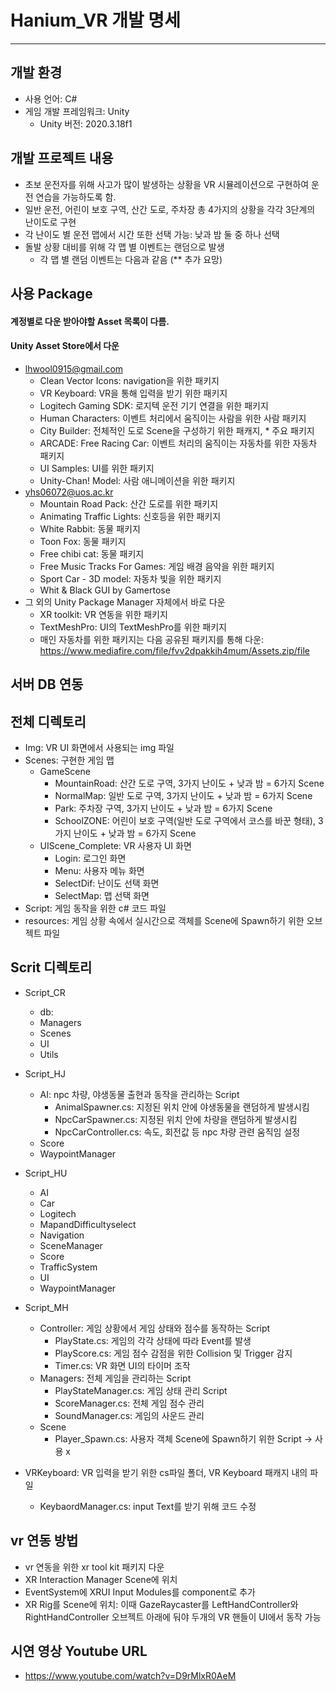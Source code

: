 # Hanium_VR 개발 명세 
--------------

## 개발 환경
- 사용 언어: C#
- 게임 개발 프레임워크: Unity
    - Unity 버전: 2020.3.18f1 

## 개발 프로젝트 내용
- 초보 운전자를 위해 사고가 많이 발생하는 상황을 VR 시뮬레이션으로 구현하여 운전 연습을 가능하도록 함.
- 일반 운전, 어린이 보호 구역, 산간 도로, 주차장 총 4가지의 상황을 각각 3단계의 난이도로 구현 
- 각 난이도 별 운전 맵에서 시간 또한 선택 가능: 낮과 밤 둘 중 하나 선택 
- 돌발 상황 대비를 위해 각 맵 별 이벤트는 랜덤으로 발생 
    - 각 맵 별 랜덤 이벤트는 다음과 같음 (** 추가 요망)

## 사용 Package
#### 계정별로 다운 받아야할 Asset 목록이 다름.
#### Unity Asset Store에서 다운 
- lhwool0915@gmail.com
    - Clean Vector Icons: navigation을 위한 패키지
    - VR Keyboard: VR을 통해 입력을 받기 위한 패키지
    - Logitech Gaming SDK: 로지텍 운전 기기 연결을 위한 패키지
    - Human Characters: 이벤트 처리에서 움직이는 사람을 위한 사람 패키지
    - City Builder: 전체적인 도로 Scene을 구성하기 위한 패캐지, * 주요 패키지
    - ARCADE: Free Racing Car: 이벤트 처리의 움직이는 자동차를 위한 자동차 패키지
    - UI Samples: UI를 위한 패키지
    - Unity-Chan! Model: 사람 애니메이션을 위한 패키지
- yhs06072@uos.ac.kr 
    - Mountain Road Pack: 산간 도로를 위한 패키지
    - Animating Traffic Lights: 신호등을 위한 패키지
    - White Rabbit: 동물 패키지
    - Toon Fox: 동물 패키지
    - Free chibi cat: 동물 패키지
    - Free Music Tracks For Games: 게임 배경 음악을 위한 패키지
    - Sport Car - 3D model: 자동차 빛을 위한 패키지
    - Whit & Black GUI by Gamertose
- 그 외의 Unity Package Manager 자체에서 바로 다운 
    - XR toolkit: VR 연동을 위한 패키지
    - TextMeshPro: UI의 TextMeshPro를 위한 패키지
    - 매인 자동차를 위한 패키지는 다음 공유된 패키지를 통해 다운: https://www.mediafire.com/file/fvv2dpakkih4mum/Assets.zip/file



## 서버 DB 연동

## 전체 디렉토리
- Img: VR UI 화면에서 사용되는 img 파일
- Scenes: 구현한 게임 맵
    - GameScene
        - MountainRoad: 산간 도로 구역, 3가지 난이도 + 낮과 밤 = 6가지 Scene
        - NormalMap: 일반 도로 구역, 3가지 난이도 + 낮과 밤 = 6가지 Scene
        - Park: 주차장 구역, 3가지 난이도 + 낮과 밤 = 6가지 Scene
        - SchoolZONE: 어린이 보호 구역(일반 도로 구역에서 코스를 바꾼 형태), 3가지 난이도 + 낮과 밤 = 6가지 Scene
    - UIScene_Complete: VR 사용자 UI 화면
        - Login: 로그인 화면
        - Menu: 사용자 메뉴 화면
        - SelectDif: 난이도 선택 화면
        - SelectMap: 맵 선택 화면
- Script: 게임 동작을 위한 c# 코드 파일
- resources: 게임 상황 속에서 실시간으로 객체를 Scene에 Spawn하기 위한 오브젝트 파일

## Scrit 디렉토리 
- Script_CR
    - db:
    - Managers
    - Scenes
    - UI
    - Utils
- Script_HJ
    - AI: npc 차량, 야생동물 출현과 동작을 관리하는 Script
        - AnimalSpawner.cs: 지정된 위치 안에 야생동물을 랜덤하게 발생시킴
        - NpcCarSpawner.cs: 지정된 위치 안에 차량을 랜덤하게 발생시킴
        - NpcCarController.cs: 속도, 회전값 등 npc 차량 관련 움직임 설정
    - Score
    - WaypointManager
- Script_HU
    - AI
    - Car
    - Logitech
    - MapandDifficultyselect
    - Navigation
    - SceneManager
    - Score
    - TrafficSystem
    - UI
    - WaypointManager
- Script_MH
    - Controller: 게임 상황에서 게임 상태와 점수를 동작하는 Script
        - PlayState.cs: 게임의 각각 상태에 따라 Event를 발생
        - PlayScore.cs: 게임 점수 감점을 위한 Collision 및 Trigger 감지
        - Timer.cs: VR 화면 UI의 타이머 조작
    - Managers: 전체 게임을 관리하는 Script
        - PlayStateManager.cs: 게임 상태 관리 Script
        - ScoreManager.cs: 전체 게임 점수 관리
        - SoundManager.cs: 게임의 사운드 관리
    - Scene
        - Player_Spawn.cs: 사용자 객체 Scene에 Spawn하기 위한 Script -> 사용 x

- VRKeyboard: VR 입력을 받기 위한 cs파일 폴더, VR Keyboard 패캐지 내의 파일
    - KeybaordManager.cs: input Text를 받기 위해 코드 수정

## vr 연동 방법 
- vr 연동을 위한 xr tool kit 패키지 다운 
- XR Interaction Manager Scene에 위치
- EventSystem에 XRUI Input Modules를 component로 추가
- XR Rig를 Scene에 위치: 이때 GazeRaycaster를 LeftHandController와 RightHandController 오브젝트 아래에 둬야 두개의 VR 핸들이 UI에서 동작 가능

## 시연 영상 Youtube URL
- https://www.youtube.com/watch?v=D9rMlxR0AeM
